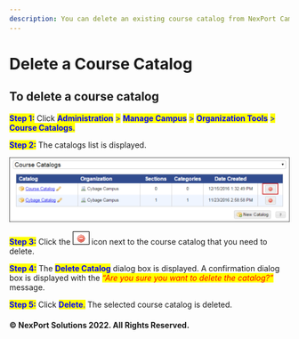 ```yaml
---
description: You can delete an existing course catalog from NexPort Campus.
---
```


# Delete a Course Catalog

## To delete a course catalog

<mark style="color:blue;">**Step 1:**</mark>  Click <mark style="color:blue;">**Administration**</mark> <mark style="color:blue;"></mark><mark style="color:blue;">></mark> <mark style="color:blue;"></mark><mark style="color:blue;">**Manage Campus**</mark> <mark style="color:blue;"></mark><mark style="color:blue;">></mark> <mark style="color:blue;"></mark><mark style="color:blue;">**Organization Tools**</mark> <mark style="color:blue;"></mark><mark style="color:blue;">></mark> <mark style="color:blue;"></mark><mark style="color:blue;">**Course Catalogs**</mark><mark style="color:blue;">.</mark>

<mark style="color:blue;">**Step 2:**</mark>  The catalogs list is displayed.

![](/.gitbook/assets/Delete_CourseCatalog_550x127.png)

<mark style="color:blue;">**Step 3:**</mark>  Click the ![](/.gitbook/assets/Delete_Certificate.png) icon next to the course catalog that you need to delete.

<mark style="color:blue;">**Step 4:**</mark>  The <mark style="color:blue;">**Delete Catalog**</mark> <mark style="color:blue;"></mark><mark style="color:blue;"></mark> dialog box is displayed. A confirmation dialog box is displayed with the _<mark style="color:red;background-color:yellow;">“Are you sure you want to delete the catalog?”</mark>_ message.

<mark style="color:blue;">**Step 5:**</mark>  Click <mark style="color:blue;">**Delete**</mark><mark style="color:blue;">.</mark> The selected course catalog is deleted.

#### © NexPort Solutions 2022. All Rights Reserved.
